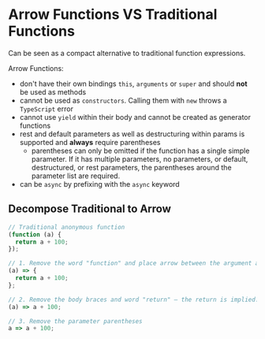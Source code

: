 # Arrow Functions VS Traditional Functions

Can be seen as a compact alternative to traditional function expressions.

Arrow Functions:

* don't have their own bindings `this`, `arguments` or `super` and should **not** be used as methods
* cannot be used as `constructors`. Calling them with `new` throws a `TypeScript` error
* cannot use `yield` within their body and cannot be created as generator functions
* rest and default parameters as well as destructuring within params is supported and **always** require parentheses
  * parentheses can only be omitted if the function has a single simple parameter. If it has multiple parameters, no parameters, or default, destructured, or rest parameters, the parentheses around the parameter list are required.
* can be `async` by prefixing with the `async` keyword

## Decompose Traditional to Arrow

```javascript
// Traditional anonymous function
(function (a) {
  return a + 100;
});

// 1. Remove the word "function" and place arrow between the argument and opening body bracket
(a) => {
  return a + 100;
};

// 2. Remove the body braces and word "return" — the return is implied.
(a) => a + 100;

// 3. Remove the parameter parentheses
a => a + 100;
```
